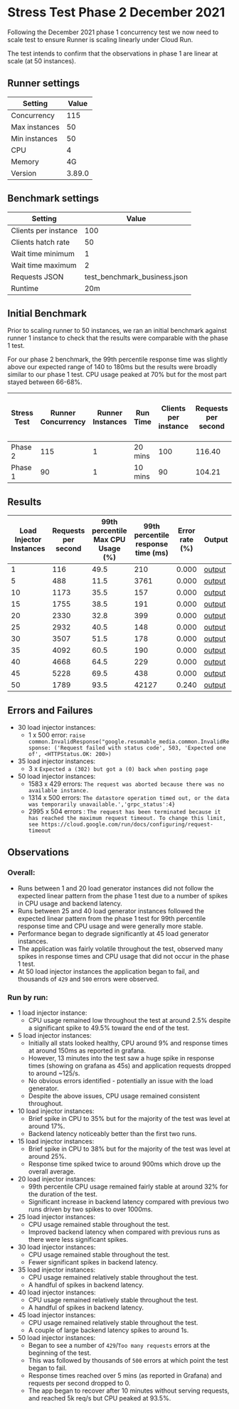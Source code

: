 # Stress Test Phase 2 December 2021

Following the December 2021 phase 1 concurrency test we now need to scale test to ensure Runner is scaling linearly under Cloud Run.

The test intends to confirm that the observations in phase 1 are linear at scale (at 50 instances).

## Runner settings

| Setting | Value |
| --- | ---| 
| Concurrency | 115 |
| Max instances   | 50 |
| Min instances | 50 |
| CPU | 4 |
| Memory | 4G |
| Version | 3.89.0 |


## Benchmark settings

| Setting | Value |
| --- | ---| 
| Clients per instance | 100 |
| Clients hatch rate   | 50 |
| Wait time minimum | 1 |
| Wait time maximum | 2 |
| Requests JSON | test_benchmark_business.json |
| Runtime | 20m |

## Initial Benchmark

Prior to scaling runner to 50 instances, we ran an initial benchmark against runner 1 instance to check that the results were comparable with the phase 1 test.

For our phase 2 benchmark, the 99th percentile response time was slightly above our expected range of 140 to 180ms but the results were broadly similar to our phase 1 test. CPU usage peaked at 70% but for the most part stayed between 66-68%.

| Stress Test |Runner Concurrency |Runner Instances | Run Time| Clients per instance | Requests per second | 99th percentile Max CPU Usage (%) | 99th percentile response time (ms) | Error rate (%) | Output |
| --- | --- | --- | --- |--- | --- | --- | --- | --- | --- |
| Phase 2 | 115 | 1 | 20 mins | 100  | 116.40 | 70  | 190 | 0.000 | [output](https://console.cloud.google.com/storage/browser/eq-stress-injector-07122021-outputs/stress-test/2021-12-23T11:34:57) |
| Phase 1 | 90 | 1 | 10 mins | 90  | 104.21 | 66  | 190 | 0.001 | [output](https://console.cloud.google.com/storage/browser/eq-stress-injector-07122021-outputs/stress-test/2021-12-09T13:39:52)|


## Results

| Load Injector Instances | Requests per second | 99th percentile Max CPU Usage (%) | 99th percentile response time (ms) | Error rate (%) | Output |
| --- | --- | --- | --- | --- | --- |
| 1  | 116 | 49.5  | 210 | 0.000 | [output](https://console.cloud.google.com/storage/browser/eq-stress-injector-07122021-outputs/stress-test/2021-12-29T08:29:18) |
| 5  | 488 | 11.5  | 3761 | 0.000 | [output](https://console.cloud.google.com/storage/browser/eq-stress-injector-07122021-outputs/stress-test/2021-12-29T09:14:38) |
| 10  | 1173  | 35.5  | 157 | 0.000 | [output](https://console.cloud.google.com/storage/browser/eq-stress-injector-07122021-outputs/stress-test/2021-12-29T10:07:10) |
| 15  |  1755 | 38.5  | 191 | 0.000 | [output](https://console.cloud.google.com/storage/browser/eq-stress-injector-07122021-outputs/stress-test/2021-12-29T11:12:52) |
| 20  | 2330  |  32.8 | 399 | 0.000 | [output](https://console.cloud.google.com/storage/browser/eq-stress-injector-07122021-outputs/stress-test/2021-12-29T11:49:25) |
| 25  |  2932 | 40.5  | 148 | 0.000 | [output](https://console.cloud.google.com/storage/browser/eq-stress-injector-07122021-outputs/stress-test/2021-12-29T12:45:40) |
| 30  |  3507 |  51.5 | 178 | 0.000 | [output](https://console.cloud.google.com/storage/browser/eq-stress-injector-07122021-outputs/stress-test/2021-12-29T13:24:05) |
| 35  |  4092 | 60.5  | 190 | 0.000 | [output](https://console.cloud.google.com/storage/browser/eq-stress-injector-07122021-outputs/stress-test/2021-12-29T13:59:13) |
| 40  |  4668 | 64.5  | 229 | 0.000 | [output](https://console.cloud.google.com/storage/browser/eq-stress-injector-07122021-outputs/stress-test/2021-12-29T14:42:36) |
| 45  | 5228 |  69.5 | 438 | 0.000 | [output](https://console.cloud.google.com/storage/browser/eq-stress-injector-07122021-outputs/stress-test/2021-12-29T15:13:01) |
| 50  | 1789 | 93.5  | 42127 | 0.240 | [output](https://console.cloud.google.com/storage/browser/eq-stress-injector-07122021-outputs/stress-test/2021-12-29T15:38:08) |

## Errors and Failures

- 30 load injector instances:
  - 1 x 500 error:
    `raise common.InvalidResponse("google.resumable_media.common.InvalidResponse: ('Request failed with status code', 503, 'Expected one of', <HTTPStatus.OK: 200>)`
- 35 load injector instances:
  - 3 x `Expected a (302) but got a (0) back when posting page`
- 50 load injector instances:
  - 1583 x 429 errors:
      `The request was aborted because there was no available instance.`
  - 1314  x 500 errors:
      `The datastore operation timed out, or the data was temporarily unavailable.','grpc_status':4}`
  - 2995 x 504 errors :
      `The request has been terminated because it has reached the maximum request timeout. To change this limit, see https://cloud.google.com/run/docs/configuring/request-timeout`


## Observations

### Overall:

- Runs between 1 and 20 load generator instances did not follow the expected linear pattern from the phase 1 test due to a number of spikes in CPU usage and backend latency.
- Runs between 25 and 40 load generator instances followed the expected linear pattern from the phase 1 test for 99th percentile response time and CPU usage and were generally more stable.
- Performance began to degrade significantly at 45 load generator instances.
- The application was fairly volatile throughout the test, observed many spikes in response times and CPU usage that did not occur in the phase 1 test.
- At 50 load injector instances the application began to fail, and thousands of `429` and `500` errors were observed. 

### Run by run:

- 1 load injector instance:
    - CPU usage remained low throughout the test at around 2.5% despite a significant spike to 49.5% toward the end of the test.
- 5 load injector instances:
    - Initially all stats looked healthy, CPU around 9% and response times at around 150ms as reported in grafana.
    - However, 13 minutes into the test saw a huge spike in response times (showing on grafana as 45s)  and application requests dropped to around ~125/s.
    - No obvious errors identified - potentially an issue with the load generator.
    - Despite the above issues, CPU usage remained consistent throughout.
- 10 load injector instances:  
    - Brief spike in CPU to 35% but for the majority of the test was level at around 17%.
    - Backend latency noticeably better than the first two runs.
- 15 load injector instances:  
    - Brief spike in CPU to 38% but for the majority of the test was level at around 25%.
    - Response time spiked twice to around 900ms which drove up the overall average.
- 20 load injector instances:  
    - 99th percentile CPU usage remained fairly stable at around 32% for the duration of the test.
    - Significant increase in backend latency compared with previous two runs driven by two spikes to over 1000ms.
- 25 load injector instances:  
    - CPU usage remained stable throughout the test.
    - Improved backend latency when compared with previous runs as there were less significant spikes.
- 30 load injector instances:  
    - CPU usage remained stable throughout the test.
    - Fewer significant spikes in backend latency.
- 35 load injector instances:
    - CPU usage remained relatively stable throughout the test.
    - A handful of spikes in backend latency.
- 40 load injector instances:
    - CPU usage remained relatively stable throughout the test.
    - A handful of spikes in backend latency.
- 45 load injector instances:
    - CPU usage remained relatively stable throughout the test.
    - A couple of large backend latency spikes to around 1s.
- 50 load injector instances:
  - Began to see a number of `429`/`Too many requests` errors at the beginning of the test.
  - This was followed by thousands of `500` errors at which point the test began to fail.
  - Response times reached over 5 mins (as reported in Grafana) and requests per second dropped to 0.
  - The app began to recover after 10 minutes without serving requests, and reached 5k req/s but CPU peaked at 93.5%.
  